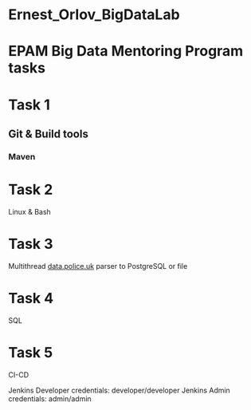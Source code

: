 # Ernest_Orlov_BigDataLab
# EPAM Big Data Mentoring Program tasks

# Task 1
## Git & Build tools
### Maven

# Task 2
Linux & Bash

# Task 3
Multithread [data.police.uk](https://data.police.uk/docs/) parser to PostgreSQL or file

# Task 4
SQL

# Task 5
CI-CD

Jenkins Developer credentials: developer/developer
Jenkins Admin credentials: admin/admin
